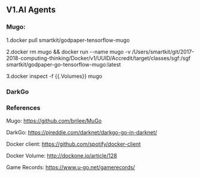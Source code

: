 
## V1.AI Agents

### Mugo:

1.docker pull smartkit/godpaper-tensorflow-mugo

2.docker rm mugo && docker run --name mugo -v /Users/smartkit/git/2017-2018-computing-thinking/Docker/v1/UUID/Accredit/target/classes/sgf:/sgf smartkit/godpaper-go-tensorflow-mugo:latest

3.docker inspect -f {{.Volumes}} mugo

### DarkGo


### References

Mugo: https://github.com/brilee/MuGo

DarkGo: https://pjreddie.com/darknet/darkgo-go-in-darknet/

Docker client: https://github.com/spotify/docker-client

Docker Volume: http://dockone.io/article/128

Game Records: https://www.u-go.net/gamerecords/
